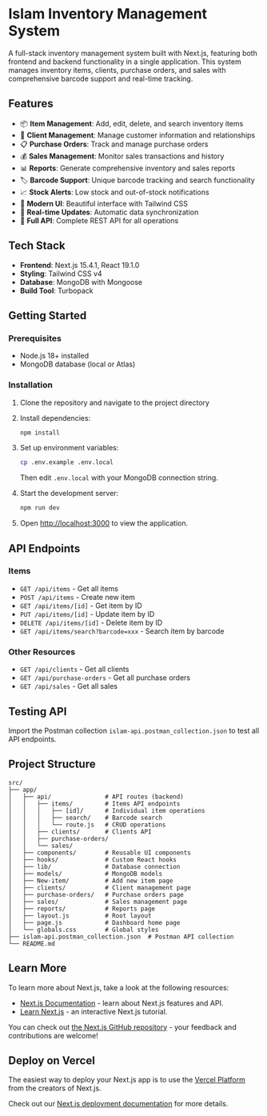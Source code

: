 # Islam Inventory Management System

A full-stack inventory management system built with Next.js, featuring both frontend and backend functionality in a single application. This system manages inventory items, clients, purchase orders, and sales with comprehensive barcode support and real-time tracking.

## Features

- 📦 **Item Management**: Add, edit, delete, and search inventory items
- 👥 **Client Management**: Manage customer information and relationships
- 📋 **Purchase Orders**: Track and manage purchase orders
- 💰 **Sales Management**: Monitor sales transactions and history
- 📊 **Reports**: Generate comprehensive inventory and sales reports
- 🏷️ **Barcode Support**: Unique barcode tracking and search functionality
- 📈 **Stock Alerts**: Low stock and out-of-stock notifications
- 🎨 **Modern UI**: Beautiful interface with Tailwind CSS
- 🔄 **Real-time Updates**: Automatic data synchronization
- 🚀 **Full API**: Complete REST API for all operations

## Tech Stack

- **Frontend**: Next.js 15.4.1, React 19.1.0
- **Styling**: Tailwind CSS v4
- **Database**: MongoDB with Mongoose
- **Build Tool**: Turbopack

## Getting Started

### Prerequisites

- Node.js 18+ installed
- MongoDB database (local or Atlas)

### Installation

1. Clone the repository and navigate to the project directory
2. Install dependencies:
   ```bash
   npm install
   ```

3. Set up environment variables:
   ```bash
   cp .env.example .env.local
   ```
   Then edit `.env.local` with your MongoDB connection string.

4. Start the development server:
   ```bash
   npm run dev
   ```

5. Open [http://localhost:3000](http://localhost:3000) to view the application.

## API Endpoints

### Items
- `GET /api/items` - Get all items
- `POST /api/items` - Create new item
- `GET /api/items/[id]` - Get item by ID
- `PUT /api/items/[id]` - Update item by ID
- `DELETE /api/items/[id]` - Delete item by ID
- `GET /api/items/search?barcode=xxx` - Search item by barcode

### Other Resources
- `GET /api/clients` - Get all clients
- `GET /api/purchase-orders` - Get all purchase orders
- `GET /api/sales` - Get all sales

## Testing API

Import the Postman collection `islam-api.postman_collection.json` to test all API endpoints.

## Project Structure

```
src/
├── app/
│   ├── api/               # API routes (backend)
│   │   ├── items/         # Items API endpoints
│   │   │   ├── [id]/      # Individual item operations
│   │   │   ├── search/    # Barcode search
│   │   │   └── route.js   # CRUD operations
│   │   ├── clients/       # Clients API
│   │   ├── purchase-orders/
│   │   └── sales/
│   ├── components/        # Reusable UI components
│   ├── hooks/             # Custom React hooks
│   ├── lib/               # Database connection
│   ├── models/            # MongoDB models
│   ├── New-item/          # Add new item page
│   ├── clients/           # Client management page
│   ├── purchase-orders/   # Purchase orders page
│   ├── sales/             # Sales management page
│   ├── reports/           # Reports page
│   ├── layout.js          # Root layout
│   ├── page.js            # Dashboard home page
│   └── globals.css        # Global styles
├── islam-api.postman_collection.json  # Postman API collection
└── README.md
```

## Learn More

To learn more about Next.js, take a look at the following resources:

- [Next.js Documentation](https://nextjs.org/docs) - learn about Next.js features and API.
- [Learn Next.js](https://nextjs.org/learn) - an interactive Next.js tutorial.

You can check out [the Next.js GitHub repository](https://github.com/vercel/next.js) - your feedback and contributions are welcome!

## Deploy on Vercel

The easiest way to deploy your Next.js app is to use the [Vercel Platform](https://vercel.com/new?utm_medium=default-template&filter=next.js&utm_source=create-next-app&utm_campaign=create-next-app-readme) from the creators of Next.js.

Check out our [Next.js deployment documentation](https://nextjs.org/docs/app/building-your-application/deploying) for more details.
